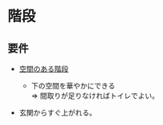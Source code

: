 # 階段

## 要件
* [空間のある階段](https://pin.it/Cnb2rvK)
  * 下の空間を華やかにできる  
  ⇒ 間取りが足りなければトイレでよい。
  
* 玄関からすぐ上がれる。